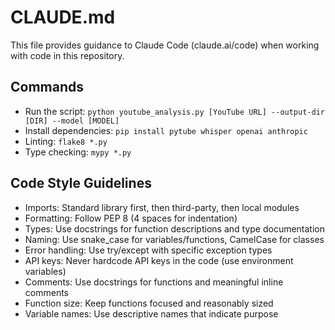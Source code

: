 # CLAUDE.md

This file provides guidance to Claude Code (claude.ai/code) when working with code in this repository.

## Commands
- Run the script: `python youtube_analysis.py [YouTube URL] --output-dir [DIR] --model [MODEL]`
- Install dependencies: `pip install pytube whisper openai anthropic`
- Linting: `flake8 *.py`
- Type checking: `mypy *.py`

## Code Style Guidelines
- Imports: Standard library first, then third-party, then local modules
- Formatting: Follow PEP 8 (4 spaces for indentation)
- Types: Use docstrings for function descriptions and type documentation
- Naming: Use snake_case for variables/functions, CamelCase for classes
- Error handling: Use try/except with specific exception types
- API keys: Never hardcode API keys in the code (use environment variables)
- Comments: Use docstrings for functions and meaningful inline comments
- Function size: Keep functions focused and reasonably sized
- Variable names: Use descriptive names that indicate purpose